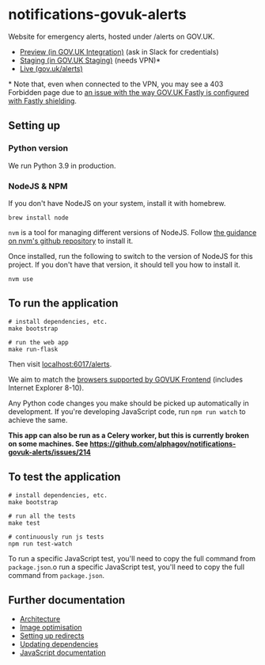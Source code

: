 # notifications-govuk-alerts

Website for emergency alerts, hosted under /alerts on GOV.UK.

- [Preview (in GOV.UK Integration)](https://www.integration.publishing.service.gov.uk/alerts) (ask in Slack for credentials)
- [Staging (in GOV.UK Staging)](https://www.staging.publishing.service.gov.uk/alerts) (needs VPN)\*
- [Live (gov.uk/alerts)](https://www.gov.uk/alerts)

\* Note that, even when connected to the VPN, you may see a 403 Forbidden page due to [an issue with the way GOV.UK Fastly is configured with Fastly shielding](https://github.com/alphagov/govuk-cdn-config/pull/362).

## Setting up

### Python version

We run Python 3.9 in production.

### NodeJS & NPM

If you don't have NodeJS on your system, install it with homebrew.

```shell
brew install node
```

`nvm` is a tool for managing different versions of NodeJS. Follow [the guidance on nvm's github repository](https://github.com/nvm-sh/nvm#installing-and-updating) to install it.

Once installed, run the following to switch to the version of NodeJS for this project. If you don't
have that version, it should tell you how to install it.

```shell
nvm use
```

## To run the application

```shell
# install dependencies, etc.
make bootstrap

# run the web app
make run-flask
```

Then visit [localhost:6017/alerts](http://localhost:6017/alerts).

We aim to match the [browsers supported by GOVUK Frontend](https://github.com/alphagov/govuk-frontend#browser-and-assistive-technology-support) (includes Internet Explorer 8-10).

Any Python code changes you make should be picked up automatically in development. If you're developing JavaScript code, run `npm run watch` to achieve the same.

**This app can also be run as a Celery worker, but this is currently broken on some machines. See https://github.com/alphagov/notifications-govuk-alerts/issues/214**

## To test the application

```
# install dependencies, etc.
make bootstrap

# run all the tests
make test

# continuously run js tests
npm run test-watch
```

To run a specific JavaScript test, you'll need to copy the full command from `package.json`.o run a specific JavaScript test, you'll need to copy the full command from `package.json`.

## Further documentation

- [Architecture](docs/architecture.md)
- [Image optimisation](docs/image-optimisation.md)
- [Setting up redirects](docs/redirects.md)
- [Updating dependencies](https://github.com/alphagov/notifications-manuals/wiki/Dependencies)
- [JavaScript documentation](https://github.com/alphagov/notifications-manuals/wiki/JavaScript-Documentation)
